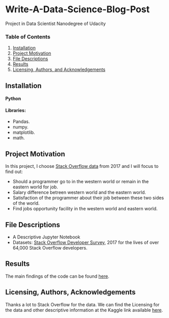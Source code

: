 # Write-A-Data-Science-Blog-Post
Project in Data Scientist Nanodegree of Udacity

### Table of Contents

1. [Installation](#installation)
2. [Project Motivation](#motivation)
3. [File Descriptions](#files)
4. [Results](#results)
5. [Licensing, Authors, and Acknowledgements](#licensing)

## Installation <a name="installation"></a>

#### Python 
#### Libraries:
* Pandas.
* numpy.
* matplotlib.
* math.

## Project Motivation<a name="motivation"></a>

In this project, I choose [Stack Overflow data](https://www.kaggle.com/stackoverflow/so-survey-2017/data) from 2017 and I will focus to find out:

* Should a programmer go to in the western world or remain in the eastern world for job.
* Salary difference betreen western world and the eastern world.
* Satisfaction of the programmer about their job between these two sides of the world.
* Find jobs opportunity facility in the western world and eastern world.

## File Descriptions <a name="files"></a>

* A Descriptive Jupyter Notebook
* Datasets: [Stack Overflow Developer Survey](https://www.kaggle.com/stackoverflow/so-survey-2017/data), 2017 for the lives of over 64,000 Stack Overflow developers.   

## Results<a name="results"></a>

The main findings of the code can be found [here](https://medium.com/@shiva.vashishtha/how-much-job-satisfaction-do-programmers-have-295a20a4d837?sk=d7523af1836192118d2bd7a9a7d36a9b).

## Licensing, Authors, Acknowledgements<a name="licensing"></a>

Thanks a lot to Stack Overflow for the data.  We can find the Licensing for the data and other descriptive information at the Kaggle link available [here](https://www.kaggle.com/stackoverflow/so-survey-2017/data). 
